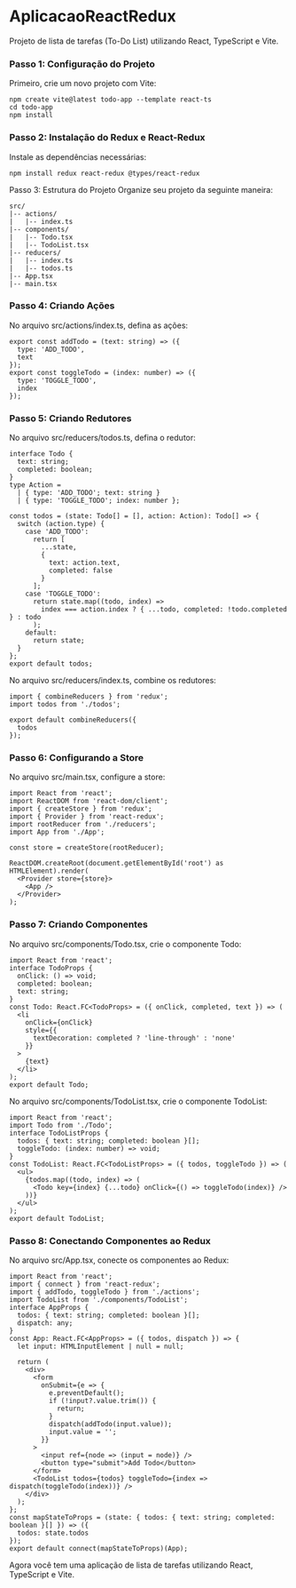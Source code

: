 # AplicacaoReactRedux
Projeto de lista de tarefas (To-Do List) utilizando React, TypeScript e Vite.

### Passo 1: Configuração do Projeto
Primeiro, crie um novo projeto com Vite:
```
npm create vite@latest todo-app --template react-ts
cd todo-app
npm install
```

### Passo 2: Instalação do Redux e React-Redux
Instale as dependências necessárias:
```
npm install redux react-redux @types/react-redux
```
Passo 3: Estrutura do Projeto
Organize seu projeto da seguinte maneira:
```
src/
|-- actions/
|   |-- index.ts
|-- components/
|   |-- Todo.tsx
|   |-- TodoList.tsx
|-- reducers/
|   |-- index.ts
|   |-- todos.ts
|-- App.tsx
|-- main.tsx
```

### Passo 4: Criando Ações
No arquivo src/actions/index.ts, defina as ações:
```
export const addTodo = (text: string) => ({
  type: 'ADD_TODO',
  text
});
export const toggleTodo = (index: number) => ({
  type: 'TOGGLE_TODO',
  index
});
```

### Passo 5: Criando Redutores
No arquivo src/reducers/todos.ts, defina o redutor:
```
interface Todo {
  text: string;
  completed: boolean;
}
type Action = 
  | { type: 'ADD_TODO'; text: string }
  | { type: 'TOGGLE_TODO'; index: number };

const todos = (state: Todo[] = [], action: Action): Todo[] => {
  switch (action.type) {
    case 'ADD_TODO':
      return [
        ...state,
        {
          text: action.text,
          completed: false
        }
      ];
    case 'TOGGLE_TODO':
      return state.map((todo, index) =>
        index === action.index ? { ...todo, completed: !todo.completed } : todo
      );
    default:
      return state;
  }
};
export default todos;
```
No arquivo src/reducers/index.ts, combine os redutores:
```
import { combineReducers } from 'redux';
import todos from './todos';

export default combineReducers({
  todos
});
```
### Passo 6: Configurando a Store
No arquivo src/main.tsx, configure a store:
```
import React from 'react';
import ReactDOM from 'react-dom/client';
import { createStore } from 'redux';
import { Provider } from 'react-redux';
import rootReducer from './reducers';
import App from './App';

const store = createStore(rootReducer);

ReactDOM.createRoot(document.getElementById('root') as HTMLElement).render(
  <Provider store={store}>
    <App />
  </Provider>
);
```
### Passo 7: Criando Componentes
No arquivo src/components/Todo.tsx, crie o componente Todo:
```
import React from 'react';
interface TodoProps {
  onClick: () => void;
  completed: boolean;
  text: string;
}
const Todo: React.FC<TodoProps> = ({ onClick, completed, text }) => (
  <li
    onClick={onClick}
    style={{
      textDecoration: completed ? 'line-through' : 'none'
    }}
  >
    {text}
  </li>
);
export default Todo;
```
No arquivo src/components/TodoList.tsx, crie o componente TodoList:
```
import React from 'react';
import Todo from './Todo';
interface TodoListProps {
  todos: { text: string; completed: boolean }[];
  toggleTodo: (index: number) => void;
}
const TodoList: React.FC<TodoListProps> = ({ todos, toggleTodo }) => (
  <ul>
    {todos.map((todo, index) => (
      <Todo key={index} {...todo} onClick={() => toggleTodo(index)} />
    ))}
  </ul>
);
export default TodoList;
```
### Passo 8: Conectando Componentes ao Redux
No arquivo src/App.tsx, conecte os componentes ao Redux:
```
import React from 'react';
import { connect } from 'react-redux';
import { addTodo, toggleTodo } from './actions';
import TodoList from './components/TodoList';
interface AppProps {
  todos: { text: string; completed: boolean }[];
  dispatch: any;
}
const App: React.FC<AppProps> = ({ todos, dispatch }) => {
  let input: HTMLInputElement | null = null;

  return (
    <div>
      <form
        onSubmit={e => {
          e.preventDefault();
          if (!input?.value.trim()) {
            return;
          }
          dispatch(addTodo(input.value));
          input.value = '';
        }}
      >
        <input ref={node => (input = node)} />
        <button type="submit">Add Todo</button>
      </form>
      <TodoList todos={todos} toggleTodo={index => dispatch(toggleTodo(index))} />
    </div>
  );
};
const mapStateToProps = (state: { todos: { text: string; completed: boolean }[] }) => ({
  todos: state.todos
});
export default connect(mapStateToProps)(App);
```

Agora você tem uma aplicação de lista de tarefas utilizando React, TypeScript e Vite.

